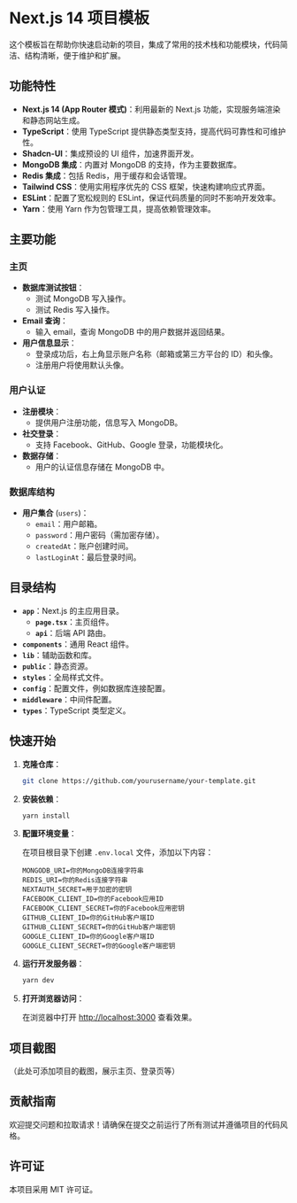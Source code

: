 # Next.js 14 项目模板

这个模板旨在帮助你快速启动新的项目，集成了常用的技术栈和功能模块，代码简洁、结构清晰，便于维护和扩展。

## 功能特性

- **Next.js 14 (App Router 模式)**：利用最新的 Next.js 功能，实现服务端渲染和静态网站生成。
- **TypeScript**：使用 TypeScript 提供静态类型支持，提高代码可靠性和可维护性。
- **Shadcn-UI**：集成预设的 UI 组件，加速界面开发。
- **MongoDB 集成**：内置对 MongoDB 的支持，作为主要数据库。
- **Redis 集成**：包括 Redis，用于缓存和会话管理。
- **Tailwind CSS**：使用实用程序优先的 CSS 框架，快速构建响应式界面。
- **ESLint**：配置了宽松规则的 ESLint，保证代码质量的同时不影响开发效率。
- **Yarn**：使用 Yarn 作为包管理工具，提高依赖管理效率。

## 主要功能

### 主页

- **数据库测试按钮**：
  - 测试 MongoDB 写入操作。
  - 测试 Redis 写入操作。
- **Email 查询**：
  - 输入 email，查询 MongoDB 中的用户数据并返回结果。
- **用户信息显示**：
  - 登录成功后，右上角显示账户名称（邮箱或第三方平台的 ID）和头像。
  - 注册用户将使用默认头像。

### 用户认证

- **注册模块**：
  - 提供用户注册功能，信息写入 MongoDB。
- **社交登录**：
  - 支持 Facebook、GitHub、Google 登录，功能模块化。
- **数据存储**：
  - 用户的认证信息存储在 MongoDB 中。

### 数据库结构

- **用户集合** (`users`)：
  - `email`：用户邮箱。
  - `password`：用户密码（需加密存储）。
  - `createdAt`：账户创建时间。
  - `lastLoginAt`：最后登录时间。

## 目录结构

- **`app`**：Next.js 的主应用目录。
  - **`page.tsx`**：主页组件。
  - **`api`**：后端 API 路由。
- **`components`**：通用 React 组件。
- **`lib`**：辅助函数和库。
- **`public`**：静态资源。
- **`styles`**：全局样式文件。
- **`config`**：配置文件，例如数据库连接配置。
- **`middleware`**：中间件配置。
- **`types`**：TypeScript 类型定义。

## 快速开始

1. **克隆仓库**：

   ```bash
   git clone https://github.com/yourusername/your-template.git
   ```

2. **安装依赖**：

   ```bash
   yarn install
   ```

3. **配置环境变量**：

   在项目根目录下创建 `.env.local` 文件，添加以下内容：

   ```env
   MONGODB_URI=你的MongoDB连接字符串
   REDIS_URI=你的Redis连接字符串
   NEXTAUTH_SECRET=用于加密的密钥
   FACEBOOK_CLIENT_ID=你的Facebook应用ID
   FACEBOOK_CLIENT_SECRET=你的Facebook应用密钥
   GITHUB_CLIENT_ID=你的GitHub客户端ID
   GITHUB_CLIENT_SECRET=你的GitHub客户端密钥
   GOOGLE_CLIENT_ID=你的Google客户端ID
   GOOGLE_CLIENT_SECRET=你的Google客户端密钥
   ```

4. **运行开发服务器**：

   ```bash
   yarn dev
   ```

5. **打开浏览器访问**：

   在浏览器中打开 [http://localhost:3000](http://localhost:3000) 查看效果。

## 项目截图

（此处可添加项目的截图，展示主页、登录页等）

## 贡献指南

欢迎提交问题和拉取请求！请确保在提交之前运行了所有测试并遵循项目的代码风格。

## 许可证

本项目采用 MIT 许可证。
